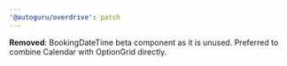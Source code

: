 ```yaml
---
'@autoguru/overdrive': patch
---
```


**Removed**: BookingDateTime beta component as it is unused. Preferred to
combine Calendar with OptionGrid directly.
